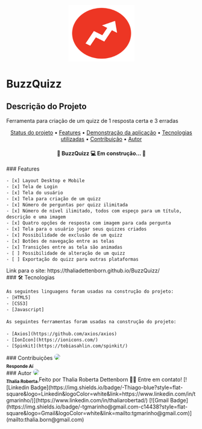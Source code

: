 <p align="center">
  <img src="assets/buzzfeed_arrow.e86a786d9e5e2250e1ed3e0ec95ba42d.png" height="150" width="175" alt="BuzzQuizz" />
</p>

# BuzzQuizz

## Descrição do Projeto
<p>Ferramenta para criação de um quizz de 1 resposta certa e 3 erradas</p>

<p align="center">
    <a href="#status">Status do projeto</a> •
    <a href="#features">Features</a> • 
    <a href="#link">Demonstração da aplicação</a> • 
    <a href="#tecnologias">Tecnologias utilizadas</a> • 
    <a href="#contribuicao">Contribuição</a> • 
    <a href="#autor">Autor</a>
</p>

<section id="status">
    <h4 align="center"> 
	🚧  BuzzQuizz 💻 Em construção...  🚧
    </h4>
</section>

<section id="features">
    ### Features

    - [x] Layout Desktop e Mobile
    - [x] Tela de Login
    - [x] Tela do usuário
    - [x] Tela para criação de um quizz
    - [x] Número de perguntas por quizz ilimitada
    - [x] Número de nível ilimitado, todos com espeço para um título, descrição e uma imagem
    - [x] Quatro opções de resposta com imagem para cada pergunta
    - [x] Tela para o usuário jogar seus quizzes criados
    - [x] Possibilidade de exclusão de um quizz
    - [x] Botões de navegação entre as telas
    - [x] Transições entre as tela são animadas
    - [ ] Possibilidade de alteração de um quizz
    - [ ] Exportação do quizz para outras plataformas
</section>

<section id="link">
    Link para o site: https://thaliadettenborn.github.io/BuzzQuizz/
</section>

<section id="tecnologias">
    ### 🛠 Tecnologias

    As seguintes linguagens foram usadas na construção do projeto:
    - [HTML5]
    - [CSS3]
    - [Javascript]

    As seguintes ferramentas foram usadas na construção do projeto:

    - [Axios](https://github.com/axios/axios)
    - [IonIcon](https://ionicons.com/)
    - [Spinkit](https://tobiasahlin.com/spinkit/)

</section>

<section id="contribuicao">
    ### Contribuições
    <a href="https://www.respondeai.com.br/">
    <img style="border-radius: 50%;" src="https://avatars3.githubusercontent.com/u/69740567?s=60&v=4" width="100px;"/>
    <br>
    <sub><b>Responde Aí</b></sub>
    </a>
</section>

<section id="autor">
    ### Autor
    <a href="https://github.com/thaliadettenborn">
    <img style="border-radius: 50%;" src="https://avatars0.githubusercontent.com/u/70967247?s=460&u=0684339f0717ae41ce18689351f0215fdf270590&v=4" width="100px;"/>
    <br>
    <sub><b>Thalia Roberta</b></sub>
    </a>
    Feito por Thalia Roberta Dettenborn 👋🏽 Entre em contato!
    [![Linkedin Badge](https://img.shields.io/badge/-Thiago-blue?style=flat-square&logo=Linkedin&logoColor=white&link=https://www.linkedin.com/in/tgmarinho/)](https://www.linkedin.com/in/thaliarobertad/) 
    [![Gmail Badge](https://img.shields.io/badge/-tgmarinho@gmail.com-c14438?style=flat-square&logo=Gmail&logoColor=white&link=mailto:tgmarinho@gmail.com)](mailto:thalia.born@gmail.com)
</section>